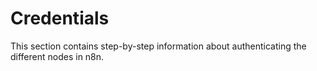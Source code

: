 # Credentials

This section contains step-by-step information about authenticating the different nodes in n8n.
